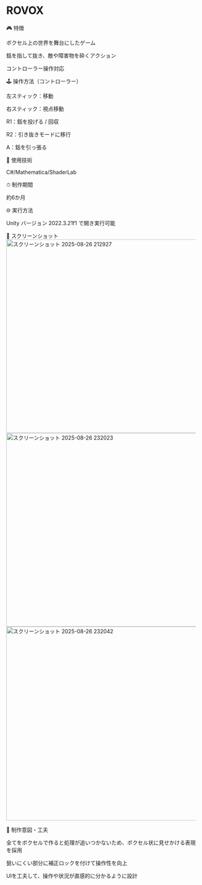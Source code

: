# ROVOX
🎮 特徴

ボクセル上の世界を舞台にしたゲーム

銛を指して抜き、敵や障害物を砕くアクション

コントローラー操作対応

🕹 操作方法（コントローラー）

左スティック：移動

右スティック：視点移動

R1：銛を投げる / 回収

R2：引き抜きモードに移行

A：銛を引っ張る

🔧 使用技術

C#/Mathematica/ShaderLab

⏱ 制作期間

約6か月

🌐 実行方法

Unity バージョン 2022.3.21f1 で開き実行可能

📸 スクリーンショット
<img width="915" height="513" alt="スクリーンショット 2025-08-26 212927" src="https://github.com/user-attachments/assets/ee767040-4280-4049-9f6a-0bfec6e666ee" />
<img width="913" height="513" alt="スクリーンショット 2025-08-26 232023" src="https://github.com/user-attachments/assets/621fe5d5-e0c4-413a-b0f3-cc4188ccafea" />
<img width="915" height="514" alt="スクリーンショット 2025-08-26 232042" src="https://github.com/user-attachments/assets/0c8e51be-cd73-461d-9d48-02bc9935ac42" />

📌 制作意図・工夫

全てをボクセルで作ると処理が追いつかないため、ボクセル状に見せかける表現を採用

狙いにくい部分に補正ロックを付けて操作性を向上

UIを工夫して、操作や状況が直感的に分かるように設計
